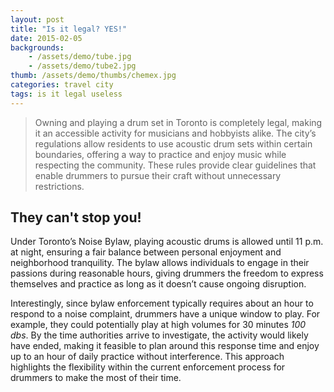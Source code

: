 ```yaml
---
layout: post
title: "Is it legal? YES!"
date: 2015-02-05
backgrounds:
    - /assets/demo/tube.jpg
    - /assets/demo/tube2.jpg
thumb: /assets/demo/thumbs/chemex.jpg
categories: travel city
tags: is it legal useless
---
```


> Owning and playing a drum set in Toronto is completely legal, making it an
> accessible activity for musicians and hobbyists alike. The city’s regulations
> allow residents to use acoustic drum sets within certain boundaries, offering
> a way to practice and enjoy music while respecting the community. These rules
> provide clear guidelines that enable drummers to pursue their craft without
> unnecessary restrictions.

## They can't stop you!

Under Toronto’s Noise Bylaw, playing acoustic drums is allowed until 11 p.m. at
night, ensuring a fair balance between personal enjoyment and neighborhood
tranquility. The bylaw allows individuals to engage in their passions during
reasonable hours, giving drummers the freedom to express themselves and practice
as long as it doesn’t cause ongoing disruption.

Interestingly, since bylaw enforcement typically requires about an hour to
respond to a noise complaint, drummers have a unique window to play. For
example, they could potentially play at high volumes for 30 minutes *100 dbs*. By the time
authorities arrive to investigate, the activity would likely have ended, making
it feasible to plan around this response time and enjoy up to an hour of daily
practice without interference. This approach highlights the flexibility within
the current enforcement process for drummers to make the most of their time.

